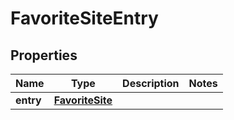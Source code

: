 

# FavoriteSiteEntry

## Properties

Name | Type | Description | Notes
------------ | ------------- | ------------- | -------------
**entry** | [**FavoriteSite**](FavoriteSite.md) |  | 



